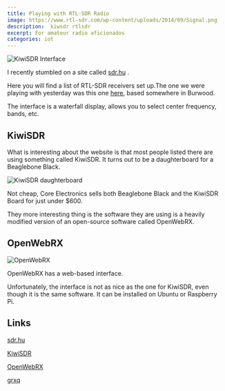 ```yaml
---
title: Playing with RTL-SDR Radio
image: https://www.rtl-sdr.com/wp-content/uploads/2014/09/Signal.png
description:  kiwsdr rtlsdr
excerpt: For amateur radio aficionados
categories: iot
---
```

![KiwiSDR Interface](https://github.com/raspberrypisig/raspberrypisig.github.io/raw/master/assets/images/kiwisdr.jpg)

I recently stumbled on a site called [sdr.hu](sdr.hu) .

Here you will find a list of RTL-SDR receivers set up.The one we were playing with yesterday was this one [here](http://kiwisdr.vk3tlw.net:8073/), based somewhere in Burwood.

The interface is a waterfall display, allows you to select center frequency, bands, etc. 

## KiwiSDR
What is interesting about the website is that most people listed there are using something called KiwiSDR. It turns out to be a daughterboard for a 
Beaglebone Black.

![KiwiSDR daughterboard](https://github.com/raspberrypisig/raspberrypisig.github.io/raw/master/assets/images/kiwisdr-guts.jpg)

Not cheap, Core Electronics sells both Beaglebone Black and the KiwiSDR Board for just under $600.

They more interesting thing is the software they are using is a heavily modified version of an open-source software called OpenWebRX.

## OpenWebRX

![OpenWebRX](https://camo.githubusercontent.com/1203d0cf947cd88b198068dc1cad84aeeea0d989/687474703a2f2f626c6f672e7364722e68752f696d616765732f6f70656e77656272782f73637265656e73686f742e706e67)

OpenWebRX has a web-based interface.

Unfortunately, the interface is not as nice as the one for KiwiSDR, even though it is the same software. It can be installed on Ubuntu
or Raspberry Pi. 

## Links
[sdr.hu](sdr.hu)

[KiwiSDR](http://kiwisdr.com/)

[OpenWebRX](https://github.com/simonyiszk/openwebrx)

[grxq](http://gqrx.dk/download/install-ubuntu) 


